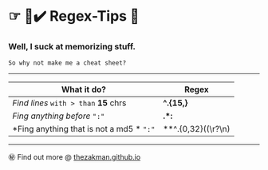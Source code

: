 ☞ 📘✔️ Regex-Tips 💬 
==================================
### Well, I suck at memorizing stuff.
```
So why not make me a cheat sheet?
```

***

**What it do?** | Regex 
--- | --- 
*Find lines* `with > than` **15** chrs |  **^.{15,}**
*Fing anything before* `":"` | **.*:**
*Fing anything that is not a md5 * `":"` | **^.{0,32}((\r?\n)|$)**

***

㊙️ Find out more @ [thezakman.github.io](http://thezakman.github.io/) 

